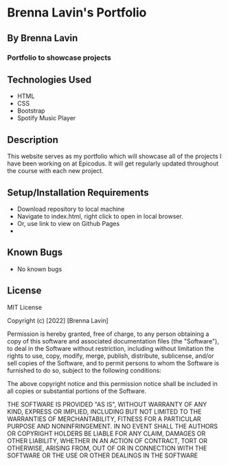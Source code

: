 # Brenna Lavin's Portfolio

## By Brenna Lavin

### Portfolio to showcase projects

## Technologies Used

* HTML
* CSS
* Bootstrap
* Spotify Music Player

## Description

This website serves as my portfolio which will showcase all of the projects I have been working on at Epicodus. It will get regularly updated throughout the course with each new project.

## Setup/Installation Requirements

* Download repository to local machine
* Navigate to index.html, right click to open in local browser.
* Or, use link to view on Github Pages
* 

## Known Bugs

* No known bugs

## License

MIT License

Copyright (c) [2022] [Brenna Lavin]

Permission is hereby granted, free of charge, to any person obtaining a copy
of this software and associated documentation files (the "Software"), to deal
in the Software without restriction, including without limitation the rights
to use, copy, modify, merge, publish, distribute, sublicense, and/or sell
copies of the Software, and to permit persons to whom the Software is
furnished to do so, subject to the following conditions:

The above copyright notice and this permission notice shall be included in all
copies or substantial portions of the Software.

THE SOFTWARE IS PROVIDED "AS IS", WITHOUT WARRANTY OF ANY KIND, EXPRESS OR
IMPLIED, INCLUDING BUT NOT LIMITED TO THE WARRANTIES OF MERCHANTABILITY,
FITNESS FOR A PARTICULAR PURPOSE AND NONINFRINGEMENT. IN NO EVENT SHALL THE
AUTHORS OR COPYRIGHT HOLDERS BE LIABLE FOR ANY CLAIM, DAMAGES OR OTHER
LIABILITY, WHETHER IN AN ACTION OF CONTRACT, TORT OR OTHERWISE, ARISING FROM,
OUT OF OR IN CONNECTION WITH THE SOFTWARE OR THE USE OR OTHER DEALINGS IN THE
SOFTWARE
